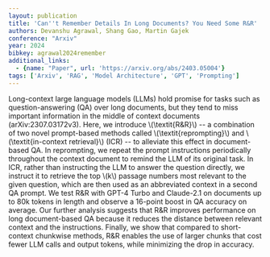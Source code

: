 ```yaml
---
layout: publication
title: 'Can''t Remember Details In Long Documents? You Need Some R&R'
authors: Devanshu Agrawal, Shang Gao, Martin Gajek
conference: "Arxiv"
year: 2024
bibkey: agrawal2024remember
additional_links:
  - {name: "Paper", url: 'https://arxiv.org/abs/2403.05004'}
tags: ['Arxiv', 'RAG', 'Model Architecture', 'GPT', 'Prompting']
---
```

Long-context large language models (LLMs) hold promise for tasks such as
question-answering (QA) over long documents, but they tend to miss important
information in the middle of context documents (arXiv:2307.03172v3). Here, we
introduce \\(\textit\{R&R\}\\) -- a combination of two novel prompt-based methods
called \\(\textit\{reprompting\}\\) and \\(\textit\{in-context retrieval\}\\) (ICR) -- to
alleviate this effect in document-based QA. In reprompting, we repeat the
prompt instructions periodically throughout the context document to remind the
LLM of its original task. In ICR, rather than instructing the LLM to answer the
question directly, we instruct it to retrieve the top \\(k\\) passage numbers most
relevant to the given question, which are then used as an abbreviated context
in a second QA prompt. We test R&R with GPT-4 Turbo and Claude-2.1 on documents
up to 80k tokens in length and observe a 16-point boost in QA accuracy on
average. Our further analysis suggests that R&R improves performance on long
document-based QA because it reduces the distance between relevant context and
the instructions. Finally, we show that compared to short-context chunkwise
methods, R&R enables the use of larger chunks that cost fewer LLM calls and
output tokens, while minimizing the drop in accuracy.
